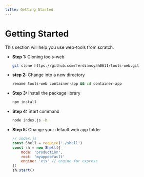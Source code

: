 ```yaml
---
title: Getting Started
---
```

# Getting Started
This section will help you use web-tools from scratch.
- **Step 1:** Cloning tools-web
	```bash
	git clone https://github.com/ferdiansyah0611/tools-web.git
	```
- **step 2:** Change into a new directory
	```bash
	rename tools-web container-app && cd container-app
	```
- **Step 3:** Install the package library
	```bash
	npm install
	```
- **Step 4:** Start command
	```bash
	node index.js -h	
	```
- **Step 5:** Change your default web app folder
	```javascript
	// index.js
	const Shell = require('./shell')
	const sh = new Shell({
		mode: 'production',
		root: 'myappdefault'
		engine: 'ejs' // engine for express
	})
	sh.start()
	```